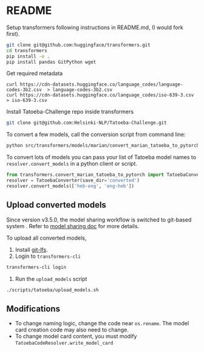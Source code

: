 # README

Setup transformers following instructions in README.md, \(I would fork first\).

```bash
git clone git@github.com:huggingface/transformers.git
cd transformers
pip install -e .
pip install pandas GitPython wget
```

Get required metadata

```text
curl https://cdn-datasets.huggingface.co/language_codes/language-codes-3b2.csv  > language-codes-3b2.csv
curl https://cdn-datasets.huggingface.co/language_codes/iso-639-3.csv > iso-639-3.csv
```

Install Tatoeba-Challenge repo inside transformers

```bash
git clone git@github.com:Helsinki-NLP/Tatoeba-Challenge.git
```

To convert a few models, call the conversion script from command line:

```bash
python src/transformers/models/marian/convert_marian_tatoeba_to_pytorch.py --models heb-eng eng-heb --save_dir converted
```

To convert lots of models you can pass your list of Tatoeba model names to `resolver.convert_models` in a python client or script.

```python
from transformers.convert_marian_tatoeba_to_pytorch import TatoebaConverter
resolver = TatoebaConverter(save_dir='converted')
resolver.convert_models(['heb-eng', 'eng-heb'])
```

## Upload converted models

Since version v3.5.0, the model sharing workflow is switched to git-based system . Refer to [model sharing doc](https://huggingface.co/transformers/master/model_sharing.html#model-sharing-and-uploading) for more details.

To upload all converted models,

1. Install [git-lfs](https://git-lfs.github.com/).
2. Login to `transformers-cli`

```bash
transformers-cli login
```

1. Run the `upload_models` script

```bash
./scripts/tatoeba/upload_models.sh
```

## Modifications

* To change naming logic, change the code near `os.rename`. The model card creation code may also need to change.
* To change model card content, you must modify `TatoebaCodeResolver.write_model_card`

